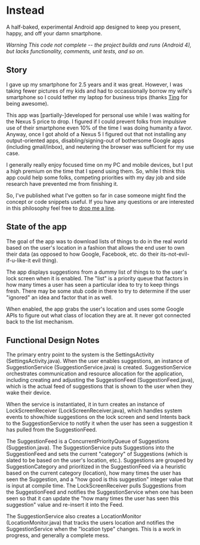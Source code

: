 # Instead

A half-baked, experimental Android app designed to keep you present, happy, and off your damn smartphone. 

_Warning This code not complete -- the project builds and runs (Android 4), but lacks functionality, comments, unit tests, and so on._

## Story

I gave up my smartphone for 2.5 years and it was great. However, I was taking fewer pictures of my kids and had to occassionally borrow my wife's smartphone so I could tether my laptop for business trips (thanks [Ting](https://www.ting.com) for being awesome).

This app was [partially-]developed for personal use while I was waiting for the Nexus 5 price to drop. I figured if I could prevent folks from impulsive use of their smartphone even 10% of the time I was doing humanity a favor. Anyway, once I got ahold of a Nexus 5 I figured out that not installing any output-oriented apps, disabling/signing-out of bothersome Google apps (including gmail/inbox), and neutering the browser was sufficient for my use case. 

I generally really enjoy focused time on my PC and mobile devices, but I put a high premium on the time that I spend using them. So, while I think this app could help some folks, competing priorities with my day job and side research have prevented me from finishing it. 

So, I've published what I've gotten so far in case someone might find the concept or code snippets useful. If you have any questions or are interested in this philosophy feel free to [drop me a line](mailto:jmfoote@loyola.edu).

## State of the app

The goal of the app was to download lists of things to do in the real world based on the user's location in a fashion that allows the end user to own their data (as opposed to how Google, Facebook, etc. do their its-not-evil-if-u-like-it evil thing).

The app displays suggestions from a dummy list of things to to the user's lock screen when it is enabled. The "list" is a priority queue that factors in how many times a user has seen a particular idea to try to keep things fresh. There may be some stub code in there to try to determine if the user "ignored" an idea and factor that in as well. 

When enabled, the app grabs the user's location and uses some Google APIs to figure out what class of location they are at. It never got connected back to the list mechanism.

## Functional Design Notes

The primary entry point to the system is the SettingsActivity (SettingsActivity.java). When the user enables suggestions, an instance of SuggestionService (SuggestionService.java) is created. SuggestionService orchestrates communication and resource allocation for the application, including creating and adjusting the SuggestionFeed (SuggestionFeed.java), which is the actual feed of suggestions that is shown to the user when they wake their device.

When the service is instantiated, it in turn creates an instance of LockScreenReceiver (LockScreenReceiver.java), which handles system events to show/hide suggestions on the lock screen and send Intents back to the SuggestionService to notify it when the user has seen a suggestion it has pulled from the SuggestionFeed.

The SuggestionFeed is a ConcurrentPriorityQueue of Suggestions (Suggestion.java). The SuggestionService puts Suggestions into the SuggestionFeed and sets the current "category" of Suggestions (which is slated to be based on the user's location, etc.). Suggestions are grouped by SuggestionCategory and prioritized in the SuggestionFeed via a heuristic based on the current category (location), how many times the user has seen the Suggestion, and a "how good is this suggestion" integer value that is input at compile time. The LockScreenReceiver pulls Suggestions from the SuggestionFeed and notifies the SuggestionService when one has been seen so that it can update the "how many times the user has seen this suggestion" value and re-insert it into the Feed.

The SuggestionService also creates a LocationMonitor (LocationMonitor.java) that tracks the users location and notifies the SuggestionService when the "location type" changes. This is a work in progress, and generally a complete mess.
